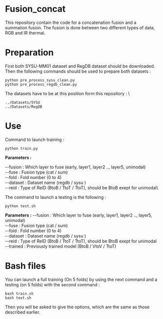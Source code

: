 # Fusion_concat

This repository contain the code for a concatenation fusion and a summation fusion.
The fusion is done between two different types of data, RGB and IR thermal.

# Preparation 
First both SYSU-MM01 dataset and RegDB dataset should be downloaded.
Then the following commands should be used to prepare both datasets : 

    python pre_process_sysu_clean.py
    python pre_process_regdb_clean.py

The datasets have to be at this position form this repository : \

    ../Datasets/SYSU
    ../Datasets/RegDB

# Use 

Command to launch training : 

    python train.py 

**Parameters :**

  --fusion : Which layer to fuse (early, layer1, layer2 .., layer5, unimodal)\
  --fuse : Fusion type (cat / sum)\
  --fold : Fold number (0 to 4)\
  --dataset : Dataset name (regdb / sysu )\
  --reid : Type of ReID (BtoB / TtoT / TtoT), should be BtoB exept for unimodal\

The command to launch a testing is the following : 

    python test.sh 
    
**Parameters :**
  --fusion : Which layer to fuse (early, layer1, layer2 .., layer5, unimodal)\
  --fuse : Fusion type (cat / sum)\
  --fold : Fold number (0 to 4)\
  --dataset : Dataset name (regdb / sysu )\
  --reid : Type of ReID (BtoB / TtoT / TtoT), should be BtoB exept for unimodal\
  --trained : Previously trained model (BtoB / VtoV / TtoT)
    
# Bash files 
   
You can launch a full training (On 5 folds) by using the next command and a testing (on 5 folds) with the second command  : 

    bash train.sh 
    bash test.sh
    
Then you will be asked to give the options, which are the same as those described earlier.

